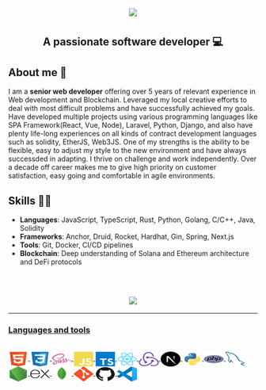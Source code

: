 <h1 align="center">
    <img src="https://readme-typing-svg.herokuapp.com/?font=Righteous&size=35&center=true&vCenter=true&width=500&height=70&duration=4000&lines=Hi+There!+👋;" />
</h1>

<h2 align="center">A passionate software developer 💻</h2>

## About me 🤵

I am a **senior web developer** offering over 5 years of relevant experience in Web development and Blockchain.
Leveraged my local creative efforts to deal with most difficult problems and have successfully achieved my goals.
Have developed multiple projects using various programming languages like SPA Framework(React, Vue, Node), Laravel, Python, Django, and also have plenty life-long experiences on all kinds of contract development languages such as solidity, EtherJS, Web3JS.
One of my strengths is the ability to be flexible, easy to adjust my style to the new environment and have always successded in adapting. I thrive on challenge and work independently.
Over a decade off career makes me to give high priority on customer satisfaction, easy going and comfortable in agile environments.

## Skills 🧑‍💻

- **Languages**: JavaScript, TypeScript, Rust, Python, Golang, C/C++, Java, Solidity
- **Frameworks**: Anchor, Druid, Rocket, Hardhat, Gin, Spring, Next.js
- **Tools**: Git, Docker, CI/CD pipelines
- **Blockchain**: Deep understanding of Solana and Ethereum architecture and DeFi protocols

<br/><br/>

<div align="center"> <a href="https://github.com/K-Mo2"><img height="160em" src="https://github-readme-stats.vercel.app/api/top-langs/?username=K-Mo2&layout=compact&langs_count=7&theme=midnight-purple"/>
</div>
  
 
 <hr/>
  
### Languages and tools
<div style="display: inline_block"><br>
 <img align="center" alt="Karim-HTML" height="30" width="40" src="https://raw.githubusercontent.com/devicons/devicon/master/icons/html5/html5-original.svg">
 <img align="center" alt="Karim-CSS" height="30" width="40" src="https://raw.githubusercontent.com/devicons/devicon/master/icons/css3/css3-original.svg">
 <img align="center" alt="Karim-sass" height="30" width="40" src="https://raw.githubusercontent.com/devicons/devicon/master/icons/sass/sass-original.svg">
 <img align="center" alt="Karim-Js" height="30" width="40" src="https://raw.githubusercontent.com/devicons/devicon/master/icons/javascript/javascript-plain.svg">
 <img align="center" alt="Karim-Ts" height="30" width="40" src="https://raw.githubusercontent.com/devicons/devicon/master/icons/typescript/typescript-original.svg">
 <img align="center" alt="Karim-react" height="30" width="40" src="https://raw.githubusercontent.com/devicons/devicon/master/icons/react/react-original.svg">
 <img align="center" alt="Karim-redux" height="30" width="40" src="https://raw.githubusercontent.com/devicons/devicon/master/icons/redux/redux-original.svg">
 <img align="center" alt="Karim-next" height="30" width="40" src="https://raw.githubusercontent.com/devicons/devicon/master/icons/nextjs/nextjs-original.svg">
 <img align="center" alt="Karim-python" height="30" width="40" src="https://raw.githubusercontent.com/devicons/devicon/master/icons/python/python-original.svg">
 <img align="center" alt="Karim-php" height="30" width="40" src="https://raw.githubusercontent.com/devicons/devicon/master/icons/php/php-original.svg">
 <img align="center" alt="Karim-mysql" height="30" width="40" src="https://raw.githubusercontent.com/devicons/devicon/master/icons/mysql/mysql-original.svg">
 <img align="center" alt="Karim-node" height="30" width="40" src="https://raw.githubusercontent.com/devicons/devicon/master/icons/nodejs/nodejs-original.svg">
 <img align="center" alt="Karim-express" height="30" width="40" src="https://raw.githubusercontent.com/devicons/devicon/master/icons/express/express-original.svg">
 <img align="center" alt="Karim-mongodb" height="30" width="40" src="https://raw.githubusercontent.com/devicons/devicon/master/icons/mongodb/mongodb-original.svg">
 <img align="center" alt="Karim-git" height="30" width="40" src="https://raw.githubusercontent.com/devicons/devicon/master/icons/git/git-original.svg">
 <img align="center" alt="Karim-github" height="30" width="40" src="https://raw.githubusercontent.com/devicons/devicon/master/icons/github/github-original.svg">
 <img align="center" alt="Karim-vscode" height="30" width="40" src="https://raw.githubusercontent.com/devicons/devicon/master/icons/vscode/vscode-original.svg">
</div>  


 
 

<!--
**K-Mo2/K-Mo2** is a ✨ _special_ ✨ repository because its `README.md` (this file) appears on your GitHub profile.

Here are some ideas to get you started:

- 🔭 I’m currently working on ...
- 🌱 I’m currently learning ...
- 👯 I’m looking to collaborate on ...
- 🤔 I’m looking for help with ...
- 💬 Ask me about ...
- 📫 How to reach me: ...
- 😄 Pronouns: ...
- ⚡ Fun fact: ...
-->

